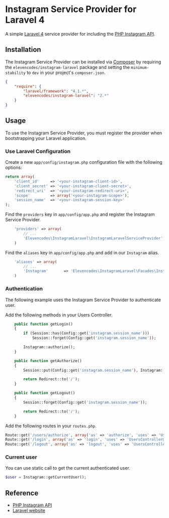 # Instagram Service Provider for Laravel 4

A simple [Laravel 4](http://laravel.com) service provider for including the [PHP Instagram API](https://github.com/galen/PHP-Instagram-API).

## Installation

The Instagram Service Provider can be installed via [Composer](http://getcomposer.org) by requiring the `elevencodes/instagram-laravel` package and setting the `minimum-stability` to `dev` in your project's `composer.json`.

```json
{
	"require": {
		"laravel/framework": "4.1.*",
		"elevencodes/instagram-laravel": "2.*"
	}
}
```

## Usage

To use the Instagram Service Provider, you must register the provider when bootstrapping your Laravel application.

### Use Laravel Configuration

Create a new `app/config/instagram.php` configuration file with the following options:

```php
return array(
    'client_id'    	=> '<your-instagram-client-id>',
    'client_secret' => '<your-instagram-client-secret>',
    'redirect_uri'	=> '<your-instagram-redirect-uri>',
    'scope'			=> array('<your-instagram-scope>'),
    'session_name'	=> '<your-instagram-session-key>'
);
```

Find the `providers` key in `app/config/app.php` and register the Instagram Service Provider.

```php
    'providers' => array(
        // ...
        'Elevencodes\InstagramLaravel\InstagramLaravelServiceProvider',
    )
```

Find the `aliases` key in `app/config/app.php` and add in our `Instagram` alias.

```php
    'aliases' => array(
        // ...
        'Instagram' 	  => 'Elevencodes\InstagramLaravel\Facades\InstagramLaravel',
    )
```

### Authentication

The following example uses the Instagram Service Provider to authenticate user.

Add the following methods in your Users Controller.

```php
	public function getLogin()
	{
		if (Session::has(Config::get('instagram.session_name')))
			Session::forget(Config::get('instagram.session_name'));

		Instagram::authorize();
	}

	public function getAuthorize()
	{
		Session::put(Config::get('instagram.session_name'), Instagram::getAccessToken(Input::get('code')));

		return Redirect::to('/');
	}

	public function getLogout()
	{
		Session::forget(Config::get('instagram.session_name'));

		return Redirect::to('/');
	}
```

Add the following routes in your `routes.php`.

```php
Route::get('/users/authorize', array('as' => 'authorize', 'uses' => 'UsersController@getAuthorize'));
Route::get('/login', array('as' => 'login', 'uses' => 'UsersController@getLogin'));
Route::get('/logout', array('as' => 'logout', 'uses' => 'UsersController@getLogout'));
```

### Current user

You can use static call to get the current authenticated user.

```php
$user = Instagram::getCurrentUser();
```

## Reference

* [PHP Instagram API](https://github.com/galen/PHP-Instagram-API)
* [Laravel website](http://laravel.com)

